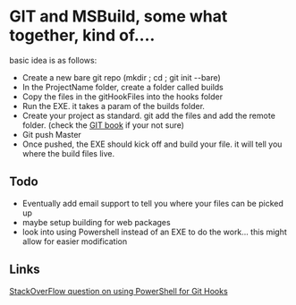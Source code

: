 GIT and MSBuild, some what together, kind of....
=================================================

basic idea is as follows:

* Create a new bare git repo (mkdir <ProjectName>; cd <ProjectName>; git init --bare)
* In the ProjectName folder, create a folder called builds
* Copy the files in the gitHookFiles into the hooks folder
* Run the EXE. it takes a param of the builds folder.
* Create your project as standard. git add the files and add the remote folder. (check the [GIT book](http://book.git-scm.com/ "Git Book") if your not sure)
* Git push <remoteName> Master
* Once pushed, the EXE should kick off and build your file. it will tell you where the build files live. 

Todo
-----
* Eventually add email support to tell you where your files can be picked up
* maybe setup building for web packages
* look into using Powershell instead of an EXE to do the work... this might allow for easier modification

Links
-----
[StackOverFlow question on using PowerShell for Git Hooks][1]

[1]:http://stackoverflow.com/questions/5629261/running-powershell-scripts-as-git-hooks/7645072#7645072
